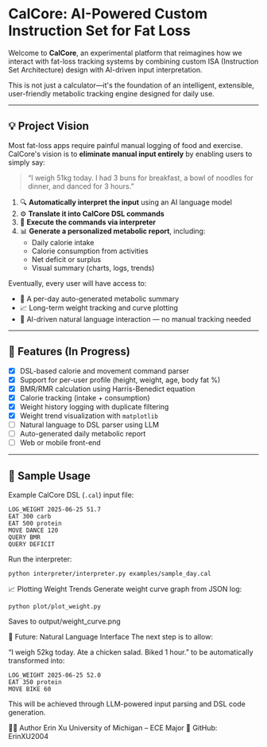 # CalCore: AI-Powered Custom Instruction Set for Fat Loss

Welcome to **CalCore**, an experimental platform that reimagines how we interact with fat-loss tracking systems by combining custom ISA (Instruction Set Architecture) design with AI-driven input interpretation.

This is not just a calculator—it's the foundation of an intelligent, extensible, user-friendly metabolic tracking engine designed for daily use.

---

## 💡 Project Vision

Most fat-loss apps require painful manual logging of food and exercise. CalCore's vision is to **eliminate manual input entirely** by enabling users to simply say:

> “I weigh 51kg today. I had 3 buns for breakfast, a bowl of noodles for dinner, and danced for 3 hours.”
1. 🔍 **Automatically interpret the input** using an AI language model
2. ⚙️ **Translate it into CalCore DSL commands**
3. 🧮 **Execute the commands via interpreter**
4. 📊 **Generate a personalized metabolic report**, including:
   - Daily calorie intake
   - Calorie consumption from activities
   - Net deficit or surplus
   - Visual summary (charts, logs, trends)

Eventually, every user will have access to:
- 📆 A per-day auto-generated metabolic summary
- 📈 Long-term weight tracking and curve plotting
- 🧠 AI-driven natural language interaction — no manual tracking needed

---

## 🔧 Features (In Progress)

- [x] DSL-based calorie and movement command parser
- [x] Support for per-user profile (height, weight, age, body fat %)
- [x] BMR/RMR calculation using Harris-Benedict equation
- [x] Calorie tracking (intake + consumption)
- [x] Weight history logging with duplicate filtering
- [x] Weight trend visualization with `matplotlib`
- [ ] Natural language to DSL parser using LLM
- [ ] Auto-generated daily metabolic report
- [ ] Web or mobile front-end

---

## 🚀 Sample Usage

Example CalCore DSL (`.cal`) input file:

```cal
LOG_WEIGHT 2025-06-25 51.7
EAT 300 carb
EAT 500 protein
MOVE DANCE 120
QUERY BMR
QUERY DEFICIT
```

Run the interpreter:
```
python interpreter/interpreter.py examples/sample_day.cal
```

📈 Plotting Weight Trends
Generate weight curve graph from JSON log:
```
python plot/plot_weight.py
```
Saves to output/weight_curve.png

🧠 Future: Natural Language Interface
The next step is to allow:

“I weigh 52kg today. Ate a chicken salad. Biked 1 hour.”
to be automatically transformed into:

```
LOG_WEIGHT 2025-06-25 52.0
EAT 350 protein
MOVE BIKE 60
```
This will be achieved through LLM-powered input parsing and DSL code generation.

👩‍💻 Author
Erin Xu
University of Michigan – ECE Major
🔗 GitHub: ErinXU2004






